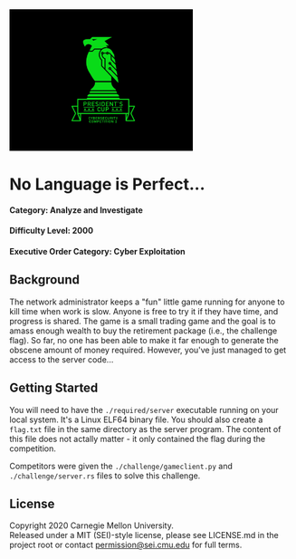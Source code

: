 <img src="../../pc1-logo.png" height="250px">

# No Language is Perfect...
#### Category: Analyze and Investigate
#### Difficulty Level: 2000
#### Executive Order Category: Cyber Exploitation

## Background
The network administrator keeps a "fun" little game running for anyone to kill time when work is slow. Anyone is free to try it if they have time, and progress is shared. The game is a small trading game and the goal is to amass enough wealth to buy the retirement package (i.e., the challenge flag). So far, no one has been able to make it far enough to generate the obscene amount of money required. However, you've just managed to get access to the server code...

## Getting Started
You will need to have the `./required/server` executable running on your local system. It's a Linux ELF64 binary file. You should also create a `flag.txt` file in the same directory as the server program. The content of this file does not actally matter - it only contained the flag during the competition.

Competitors were given the `./challenge/gameclient.py` and `./challenge/server.rs` files to solve this challenge.

## License
Copyright 2020 Carnegie Mellon University.  
Released under a MIT (SEI)-style license, please see LICENSE.md in the project root or contact permission@sei.cmu.edu for full terms.
